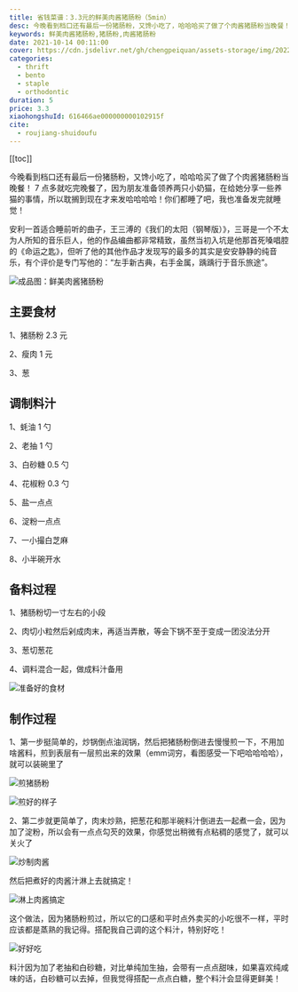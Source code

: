 ```yaml
---
title: 省钱菜谱：3.3元的鲜美肉酱猪肠粉（5min）
desc: 今晚看到档口还有最后一份猪肠粉，又馋小吃了，哈哈哈买了做了个肉酱猪肠粉当晚餐！7点多就吃完晚餐了，因为朋友准备领养两只小奶猫，在给她分享一些养猫的事情，所以耽搁到现在才来发哈哈哈哈！你们都睡了吧，我也准备发完就睡觉！
keywords: 鲜美肉酱猪肠粉,猪肠粉,肉酱猪肠粉
date: 2021-10-14 00:11:00
cover: https://cdn.jsdelivr.net/gh/chengpeiquan/assets-storage/img/2022/02/20220204170111.jpg
categories:
  - thrift
  - bento
  - staple
  - orthodontic
duration: 5
price: 3.3
xiaohongshuId: 616466ae000000000102915f
cite:
  - roujiang-shuidoufu
---
```


[[toc]]

今晚看到档口还有最后一份猪肠粉，又馋小吃了，哈哈哈买了做了个肉酱猪肠粉当晚餐！ 7 点多就吃完晚餐了，因为朋友准备领养两只小奶猫，在给她分享一些养猫的事情，所以耽搁到现在才来发哈哈哈哈！你们都睡了吧，我也准备发完就睡觉！

安利一首适合睡前听的曲子，王三溥的《我们的太阳（钢琴版）》，三哥是一个不太为人所知的音乐巨人，他的作品编曲都非常精致，虽然当初入坑是他那首死嗓唱腔的《命运之匙》，但听了他的其他作品才发现写的最多的其实是安安静静的纯音乐，有个评价是专门写他的：“左手新古典，右手金属，踽踽行于音乐旅途”。

![成品图：鲜美肉酱猪肠粉](https://cdn.jsdelivr.net/gh/chengpeiquan/assets-storage/img/2022/02/20220204170127.jpg)

## 主要食材

1、猪肠粉 2.3 元

2、瘦肉 1 元

3、葱

## 调制料汁

1、蚝油 1 勺

2、老抽 1 勺

3、白砂糖 0.5 勺

4、花椒粉 0.3 勺

5、盐一点点

6、淀粉一点点

7、一小撮白芝麻

8、小半碗开水

## 备料过程

1、猪肠粉切一寸左右的小段

2、肉切小粒然后剁成肉末，再适当弄散，等会下锅不至于变成一团没法分开

3、葱切葱花

4、调料混合一起，做成料汁备用

![准备好的食材](https://cdn.jsdelivr.net/gh/chengpeiquan/assets-storage/img/2022/02/20220204170123.jpg)

## 制作过程

1、第一步挺简单的，炒锅倒点油润锅，然后把猪肠粉倒进去慢慢煎一下，不用加啥酱料，煎到表层有一层煎出来的效果（emm词穷，看图感受一下吧哈哈哈哈），就可以装碗里了

![煎猪肠粉](https://cdn.jsdelivr.net/gh/chengpeiquan/assets-storage/img/2022/02/20220204170124.jpg)

![煎好的样子](https://cdn.jsdelivr.net/gh/chengpeiquan/assets-storage/img/2022/02/20220204170125.jpg)

2、第二步就更简单了，肉末炒熟，把葱花和那半碗料汁倒进去一起煮一会，因为加了淀粉，所以会有一点点勾芡的效果，你感觉出稍微有点粘稠的感觉了，就可以关火了

![炒制肉酱](https://cdn.jsdelivr.net/gh/chengpeiquan/assets-storage/img/2022/02/20220204170126.jpg)

然后把煮好的肉酱汁淋上去就搞定！

![淋上肉酱搞定](https://cdn.jsdelivr.net/gh/chengpeiquan/assets-storage/img/2022/02/20220204170128.jpg)

这个做法，因为猪肠粉煎过，所以它的口感和平时点外卖买的小吃很不一样，平时应该都是蒸熟的我记得。搭配我自己调的这个料汁，特别好吃！

![好好吃](https://cdn.jsdelivr.net/gh/chengpeiquan/assets-storage/img/2022/02/20220204170129.jpg)

料汁因为加了老抽和白砂糖，对比单纯加生抽，会带有一点点甜味，如果喜欢纯咸味的话，白砂糖可以去掉，但我觉得搭配一点点白糖，整个料汁会显得更鲜美！
